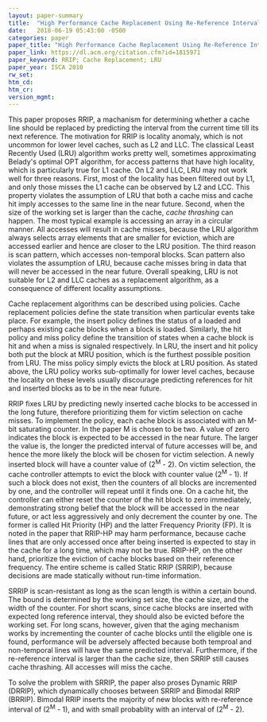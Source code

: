 ```yaml
---
layout: paper-summary
title:  "High Performance Cache Replacement Using Re-Reference Interval Prediction"
date:   2018-06-19 05:43:00 -0500
categories: paper
paper_title: "High Performance Cache Replacement Using Re-Reference Interval Prediction"
paper_link: https://dl.acm.org/citation.cfm?id=1815971
paper_keyword: RRIP; Cache Replacement; LRU
paper_year: ISCA 2010
rw_set: 
htm_cd: 
htm_cr: 
version_mgmt: 
---
```


This paper proposes RRIP, a machanism for determining whether a cache line should be replaced 
by predicting the interval from the current time till its next reference. The motivation for 
RRIP is locality anomaly, which is not uncommon for lower level caches, such as L2 and LLC.
The classical Least Recently Used (LRU) algorithm works pretty well, sometimes approximating
Belady's optimal OPT algorithm, for access patterns that have high locality, which is particularly 
true for L1 cache. On L2 and LLC, LRU may not work well for three reasons. First, most of the locality
has been filtered out by L1, and only those misses the L1 cache can be observed by L2 and LCC. This 
property violates the assumption of LRU that both a cache miss and cache hit imply accesses to the 
same line in the near future. Second, when the size of the working set is larger than the cache, 
*cache thrashing* can happen. The most typical example is accessing an array in a circular manner. 
All accesses will result in cache misses, because the LRU algorithm always selects array elements 
that are smaller for eviction, which are accessed earlier and hence are closer to the LRU position. 
The third reason is scan pattern, which accesses non-temporal blocks. Scan pattern also violates the 
assumption of LRU, because cache misses bring in data that will never be accessed in the near future. 
Overall speaking, LRU is not suitable for L2 and LLC caches as a replacement algorithm, as a consequence 
of different locality assumptions.

Cache replacement algorithms can be described using policies. Cache replacement policies define the state 
transition when particular events take place. For example, the insert policy defines the status of a loaded
and perhaps existing cache blocks when a block is loaded. Similarly, the hit policy and miss policy define 
the transition of states when a cache block is hit and when a miss is signaled respectively. In LRU, the 
insert and hit policy both put the block at MRU position, which is the furthest possible position from LRU.
The miss policy simply evicts the block at LRU position. As stated above, the LRU policy works sub-optimally
for lower level caches, because the locality on these levels usually discourage predicting references for hit
and inserted blocks as to be in the near future.

RRIP fixes LRU by predicting newly inserted cache blocks to be accessed in the long future, therefore prioritizing 
them for victim selection on cache misses. To implement the policy, each cache block is associated with an M-bit 
saturating counter. In the paper M is chosen to be two. A value of zero indicates the block is expected to be accessed
in the near future. The larger the value is, the longer the predicted interval of future accesses will be, and hence 
the more likely the block will be chosen for victim selection. A newly inserted block will have a counter value of 
(2<sup>M</sup> - 2). On victim selection, the cache controller attempts to evict the block with counter value (2<sup>M</sup> - 1).
If such a block does not exist, then the counters of all blocks are incremented by one, and the controller will repeat
until it finds one. On a cache hit, the controller can either reset the counter of the hit block to zero immediately, 
demonstrating strong belief that the block will be accessed in the near future, or act less aggressively and only
decrement the counter by one. The former is called Hit Priority (HP) and the latter Frequency Priority (FP). It is noted 
in the paper that RRIP-HP may harm performance, because cache lines that are only accessed once after being inserted 
is expected to stay in the cache for a long time, which may not be true. RRIP-HP, on the other hand, prioritize the 
eviction of cache blocks based on their reference frequency. The entire scheme is called Static RRIP (SRRIP), because 
decisions are made statically without run-time information.

SRRIP is scan-resistant as long as the scan length is within a certain bound. The bound is determined by the working set
size, the cache size, and the width of the counter. For short scans, since cache blocks are inserted with expected 
long reference interval, they should also be evicted before the working set. For long scans, however, given that the 
aging mechanism works by incrementing the counter of cache blocks until the eligible one is found, performance will 
be adversely affected because both temproal and non-temporal lines will have the same predicted interval. Furthermore,
if the re-reference interval is larger than the cache size, then SRRIP still causes cache thrashing. All accesses will
miss the cache.

To solve the problem with SRRIP, the paper also proses Dynamic RRIP (DRRIP), which dynamically chooses between SRRIP and 
Bimodal RRIP (BRRIP). Bimodal RRIP inserts the majority of new blocks with re-reference interval of (2<sup>M</sup> - 1),
and with small probablity with an interval of (2<sup>M</sup> - 2).